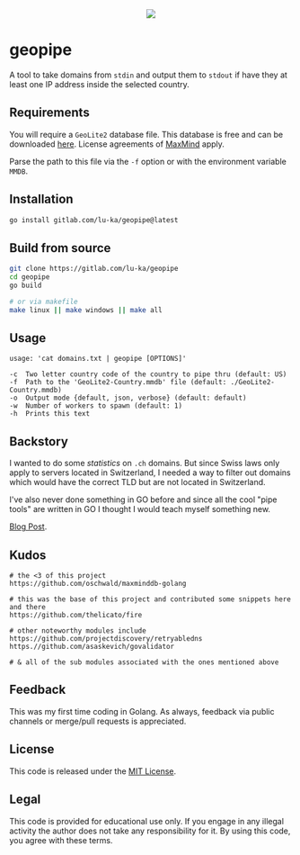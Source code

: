 <div align="center">
    <img src="https://gitlab.com/lu-ka/geopipe/-/raw/main/geopipe.png">
</div>

# geopipe

A tool to take domains from `stdin` and output them to `stdout` if have they at least one IP address inside the selected country.

## Requirements
You will require a `GeoLite2` database file. This database is free and can be downloaded [here](https://dev.maxmind.com/geoip/geolite2-free-geolocation-data). License agreements of [MaxMind](https://maxmind.com) apply.

Parse the path to this file via the `-f` option or with the environment variable `MMDB`.

## Installation
```bash
go install gitlab.com/lu-ka/geopipe@latest
```

## Build from source
```bash
git clone https://gitlab.com/lu-ka/geopipe
cd geopipe
go build

# or via makefile
make linux || make windows || make all
```

## Usage
```
usage: 'cat domains.txt | geopipe [OPTIONS]'

-c	Two letter country code of the country to pipe thru (default: US)
-f	Path to the 'GeoLite2-Country.mmdb' file (default: ./GeoLite2-Country.mmdb)
-o	Output mode {default, json, verbose} (default: default)
-w	Number of workers to spawn (default: 1)
-h	Prints this text
```

## Backstory
I wanted to do some _statistics_ on `.ch` domains. But since Swiss laws only apply to servers located in Switzerland, I needed a way to filter out domains which would have the correct TLD but are not located in Switzerland.

I've also never done something in GO before and since all the cool "pipe tools" are written in GO I thought I would teach myself something new.

[Blog Post](https://lukasec.ch/posts/geopipe.html).

## Kudos
```
# the <3 of this project
https://github.com/oschwald/maxminddb-golang 

# this was the base of this project and contributed some snippets here and there
https://github.com/thelicato/fire

# other noteworthy modules include
https://github.com/projectdiscovery/retryabledns
https.//github.com/asaskevich/govalidator

# & all of the sub modules associated with the ones mentioned above
```

## Feedback
This was my first time coding in Golang. As always, feedback via public channels or merge/pull requests is appreciated.

## License
This code is released under the [MIT License](https://gitlab.com/lu-ka/geopipe/blob/main/LICENSE).

## Legal
This code is provided for educational use only. If you engage in any illegal activity the author does not take any responsibility for it. By using this code, you agree with these terms.